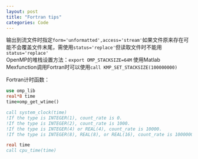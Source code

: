 ```yaml
---
layout: post
title: "Fortran tips"
categories: Code
---
```


输出到流文件时指定`form='unformatted',access='stream'`如果文件原来存在可能不会覆盖文件末尾，需使用`status='replace'`但读取文件时不能用`status='replace'`<br/>
OpenMP的堆栈设置方法：`export OMP_STACKSIZE=64M`
使用Matlab Mexfunction调用Fortran时可以使用`call KMP_SET_STACKSIZE(100000000)`

Fortran计时函数：
```fortran
use omp_lib
real*8 time
time=omp_get_wtime()
```
```fortran
call system_clock(time)
!If the type is INTEGER(1), count_rate is 0. 
!If the type is INTEGER(2), count_rate is 1000. 
!If the type is INTEGER(4) or REAL(4), count_rate is 10000. 
!If the type is INTEGER(8), REAL(8), or REAL(16), count_rate is 1000000.
```
```fortran
real time
call cpu_time(time)
```